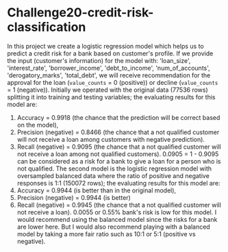 # Challenge20-credit-risk-classification
In this project we create a logistic regression model which helps us to predict a credit risk for a bank based on customer's profile.
If we provide the input (customer's information) for the model with: 'loan_size', 'interest_rate', 'borrower_income', 'debt_to_income', 'num_of_accounts', 'derogatory_marks', 'total_debt', we will receive recommendation for the approval for the loan (`value_counts` = 0 (positive)) or decline (`value_counts` = 1 (negative)).
Initially we operated with the original data (77536 rows) splitting it into training and testing variables; the evaluating results for this model are:
1. Accuracy = 0.9918 (the chance that the prediction will be correct based on the model),
2. Precision (negative) = 0.8466 (the chance that a not qualified customer will not receive a loan among customers with negative prediction).
3. Recall (negative) = 0.9095 (the chance that a not qualified customer will not receive a loan among not qualified customers). 0.0905 = 1 - 0.9095 can be considered as a risk for a bank to give a loan for a person who is not qualified.
The second model is the logistic regression model with oversampled balanced data where the ratio of positive and negative responses is 1:1 (150072 rows); the evaluating results for this model are:
1. Accuracy = 0.9944 (is better than in the original model),
2. Precision (negative) = 0.9944 (is better)
3. Recall (negative) = 0.9945 (the chance that a not qualified customer will not receive a loan). 0.0055 or 0.55% bank's risk is low for this model.
I would recommend using the balanced model since the risks for a bank are lower here. But I would also recommend playing with a balanced model by taking a more fair ratio such as 10:1 or 5:1 (positive vs negative).
